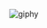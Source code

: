 ![giphy](https://user-images.githubusercontent.com/91046559/178481165-cff246a7-e718-486d-8111-1b519c4ee518.gif)
